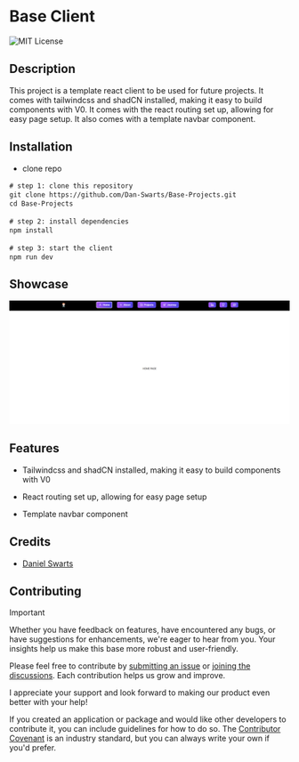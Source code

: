 # Base Client

![MIT License](https://img.shields.io/badge/License-MIT-green)

## Description

This project is a template react client to be used for future projects. It comes with tailwindcss and shadCN installed, making it easy to build components with V0. It comes with the react routing set up, allowing for easy page setup. It also comes with a template navbar component.

## Installation

- clone repo

```shell
# step 1: clone this repository
git clone https://github.com/Dan-Swarts/Base-Projects.git
cd Base-Projects

# step 2: install dependencies
npm install

# step 3: start the client
npm run dev

```

## Showcase

![Add a screenshot](./client/public/Template%20Showcase.png)

## Features

- Tailwindcss and shadCN installed, making it easy to build components with V0

- React routing set up, allowing for easy page setup

- Template navbar component

## Credits

- [Daniel Swarts](https://github.com/Dan-Swarts)

## Contributing

> [!IMPORTANT]
> Whether you have feedback on features, have encountered any bugs, or have suggestions for enhancements, we're eager to hear from you. Your insights help us make this base more robust and user-friendly.

Please feel free to contribute by [submitting an issue](https://github.com/Dan-Swarts/Base-Projects/issues) or [joining the discussions](https://github.com/Dan-Swarts/Base-Projects/discussions). Each contribution helps us grow and improve.

I appreciate your support and look forward to making our product even better with your help!

If you created an application or package and would like other developers to contribute it, you can include guidelines for how to do so. The [Contributor Covenant](https://www.contributor-covenant.org/) is an industry standard, but you can always write your own if you'd prefer.
